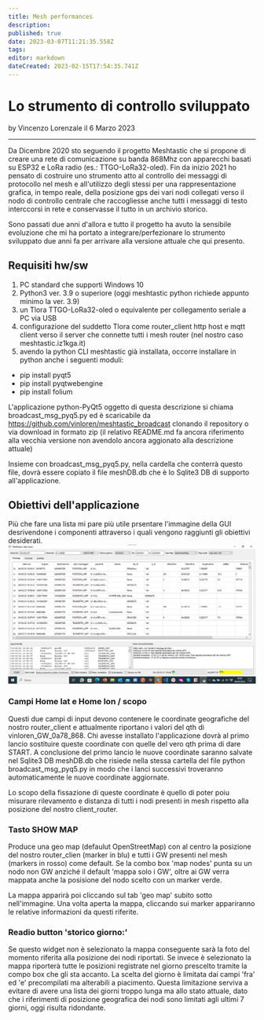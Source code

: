 ```yaml
---
title: Mesh performances
description: 
published: true
date: 2023-03-07T11:21:35.558Z
tags: 
editor: markdown
dateCreated: 2023-02-15T17:54:35.741Z
---
```


# Lo strumento di controllo sviluppato 
by Vincenzo Lorenzale il 6 Marzo 2023

---
Da Dicembre 2020  sto seguendo il progetto Meshtastic che si propone di creare una rete di comunicazione su banda 868Mhz con apparecchi basati su ESP32 e LoRa radio (es.: TTGO-LoRa32-oled). Fin da inizio 2021 ho pensato di costruire uno strumento atto al controllo dei messaggi di protocollo nel mesh e all'utilizzo degli stessi per una rappresentazione grafica, in tempo reale, della posizione gps dei vari nodi collegati verso il nodo di controllo centrale che raccogliesse anche tutti i messaggi di testo interccorsi in rete e conservasse il tutto in un archivio storico.

Sono passati due anni d'allora e tutto il progetto ha avuto la sensibile evoluzione che mi ha portato a integrare/perfezionare lo strumento sviluppato due anni fa per arrivare alla versione attuale che qui presento.
## Requisiti hw/sw
1. PC standard che supporti Windows 10
2. Python3 ver. 3.9 o superiore (oggi meshtastic python richiede appunto minimo la ver. 3.9)
3. un Tlora TTGO-LoRa32-oled o equivalente per collegamento seriale a PC via USB
4. configurazione del suddetto Tlora come router_client http host e mqtt client verso il server che connette tutti i mesh router (nel nostro caso meshtastic.iz1kga.it)
5. avendo la python CLI meshtastic già installata, occorre installare in python anche i seguenti moduli:
- pip install pyqt5
- pip install pyqtwebengine
- pip install folium 

L'applicazione python-PyQt5 oggetto di questa descrizione si chiama broadcast_msg_pyq5.py ed è scaricabile da https://github.com/vinloren/meshtastic_broadcast clonando il repository o via download in formato  zip (il relativo README.md fa ancora riferimento alla vecchia versione non avendolo ancora aggionato alla descrizione attuale)

Insieme con broadcast_msg_pyq5.py, nella cardella che conterrà questo file, dovrà essere copiato il file meshDB.db che è lo Sqlite3 DB di supporto all'applicazione.

## Obiettivi dell'applicazione
Più che fare una lista mi pare più utile prsentare l'immagine della GUI desrivendone i componenti attraverso i quali vengono raggiunti gli obiettivi desiderati.
![mesh_data_show_1.png](/mesh_data_show_1.png)

### Campi Home lat e Home lon / scopo
Questi due campi di input devono contenere le coordinate geografiche del nostro router_client e attualmente riportano i valori del qth di vinloren_GW_0a78_868. Chi avesse installato l'applicazione dovrà al primo lancio sostituire queste coordinate con quelle del vero qth prima di dare START. A conclusione del primo lancio le nuove coordinate saranno salvate nel Sqlite3 DB meshDB.db che risiede nella stessa cartella del file python broadcast_msg_pyq5.py in modo che i lanci successivi troveranno automaticamente le nuove coordinate aggiornate.

Lo scopo della fissazione di queste coordinate è quello di poter poiu misurare rilevamento e distanza di tutti i nodi presenti in mesh rispetto alla posizione del nostro client_router.

### Tasto SHOW MAP
Produce una geo map (defaulut OpenStreetMap) con al centro la posizione del nostro router_clien (marker in blu) e tutti i GW presenti nel mesh (markers in rosso) come default. Se la combo box 'map nodes' punta su un nodo non GW anziché il default 'mappa solo i GW', oltre ai GW verra mappata anche la posisione del nodo scelto con un marker verde. 

La mappa apparirà poi cliccando sul tab 'geo map' subito sotto nell'immagine. Una volta aperta la mappa, cliccando sui marker appariranno le relative informazioni da questi riferite.

### Readio button 'storico giorno:'
Se questo widget non è selezionato la mappa conseguente sarà la foto del momento riferita alla posizione dei nodi riportati. Se invece è selezionato la mappa riporterà tutte le posizioni registrate nel giorno prescelto tramite la compo box che gli sta accanto. La scelta del giorno è limitata dai campi 'fra' ed 'e' precompilati ma alterabili a piacimento. Questa limitazione serviva a evitare di avere una lista dei giorni troppo lunga ma allo stato attuale, dato che i riferimenti di posizione geografica dei nodi sono limitati agli ultimi 7 giorni, oggi risulta ridondante.




